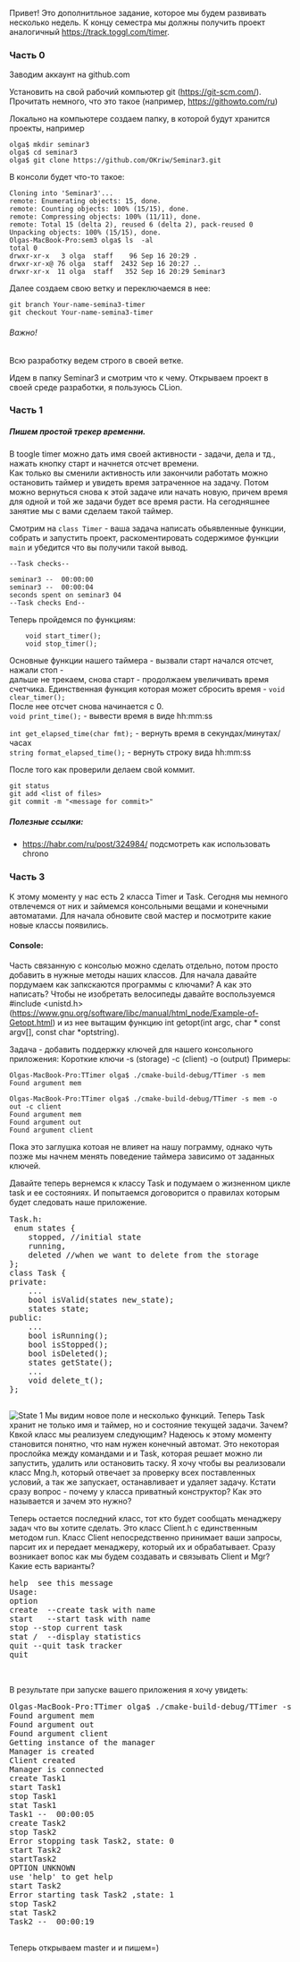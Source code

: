 

Привет! 
Это дополнитльное задание, которое мы будем развивать несколько недель. К концу семестра мы должны получить проект
аналогичный https://track.toggl.com/timer.

### Часть 0

Заводим аккаунт на github.com

Установить на свой рабочий компьютер git (https://git-scm.com/). Прочитать немного, что это такое (например, https://githowto.com/ru)

Локально на компьютере создаем папку, в которой будут хранится проекты, например  
```
olga$ mkdir seminar3 
olga$ cd seminar3
olga$ git clone https://github.com/OKriw/Seminar3.git
```


В консоли будет что-то такое:  
```
Cloning into 'Seminar3'...  
remote: Enumerating objects: 15, done.  
remote: Counting objects: 100% (15/15), done.  
remote: Compressing objects: 100% (11/11), done.  
remote: Total 15 (delta 2), reused 6 (delta 2), pack-reused 0  
Unpacking objects: 100% (15/15), done.  
Olgas-MacBook-Pro:sem3 olga$ ls  -al  
total 0  
drwxr-xr-x   3 olga  staff    96 Sep 16 20:29 .  
drwxr-xr-x@ 76 olga  staff  2432 Sep 16 20:27 ..  
drwxr-xr-x  11 olga  staff   352 Sep 16 20:29 Seminar3 
```

Далее создаем свою ветку и переключаемся в нее:
```
git branch Your-name-semina3-timer
git checkout Your-name-semina3-timer
```
 ###### Важно!
 Всю разработку ведем строго в своей ветке.

Идем в папку Seminar3 и смотрим что к чему.
Открываем проект в своей среде разработки, я пользуюсь CLion.
### Часть 1 
##### Пишем простой трекер временни.
В toogle timer можно дать имя своей активности - задачи, дела и тд., нажать кнопку старт и начнется отсчет времени.  
Как только вы сменили активность или закончили работать можно остановить таймер и увидеть время затраченное на задачу.
Потом можно вернуться снова к этой задаче или начать новую, причем время для одной и той же задачи будет все время расти.
На сегодняшнее занятие мы с вами сделаем такой таймер.

Смотрим на `class Timer` - ваша задача написать обьявленные функции,
собрать и запустить проект, раскоментировать содержимое функции `main` и убедится что вы получили такой вывод. 

```
--Task checks--

seminar3 --  00:00:00
seminar3 --  00:00:04
seconds spent on seminar3 04
--Task checks End--
```
Теперь пройдемся по функциям:
```
    void start_timer();
    void stop_timer(); 
```
Основные функции нашего таймера - вызвали старт начался отсчет, нажали стоп -  
дальше не трекаем, снова старт - продолжаем увеличивать время счетчика.
Единственная функция которая может сбросить время - `void clear_timer();`  
После нее отсчет снова начинается с 0.  
`void print_time();` - вывести время в виде hh:mm:ss  

`int get_elapsed_time(char fmt);`  - вернуть время в секундах/минутах/часах  
`string format_elapsed_time();` - вернуть строку вида hh:mm:ss

После того как проверили делаем свой коммит.
```
git status
git add <list of files>
git commit -m "<message for commit>"
```


##### Полезные ссылки:
 * https://habr.com/ru/post/324984/ подсмотреть как использовать chrono
 
 ### Часть 3
 К этому моменту у нас есть 2 класса Timer и Task.
 Сегодня мы немного отвлечемся от них и займемся консольными вещами и конечными автоматами.
 Для начала обновите свой мастер и посмотрите какие новые классы появились.
 
 #### Console:
 Часть связанную с консолью можно сделать отдельно, потом  просто добавить в нужные методы наших классов.
 Для начала давайте пордумаем как запкскаются программы с ключами?
 А как это написать?
 Чтобы не изобретать велосипеды давайте воспользуемся #include <unistd.h> (https://www.gnu.org/software/libc/manual/html_node/Example-of-Getopt.html)
 и из нее   вытащим функцию  int getopt(int argc, char * const argv[], const char *optstring).
 
Задача - добавить поддержку ключей для нашего консольного приложения:
Короткие ключи -s (storage) -c (client) -o (output)
Примеры:
```
Olgas-MacBook-Pro:TTimer olga$ ./cmake-build-debug/TTimer -s mem
Found argument mem
```
```
Olgas-MacBook-Pro:TTimer olga$ ./cmake-build-debug/TTimer -s mem -o out -c client
Found argument mem
Found argument out
Found argument client
```
Пока это заглушка котоая не влияет на нашу пограмму, однако чуть позже мы начнем менять поведение таймера зависимо от заданных ключей.

Давайте теперь вернемся к классу Task и подумаем о жизненном цикле task и ее состояниях. И попытаемся договорится о правилах которым будет следовать
наше приложение.

<pre>
Task.h:
 enum states {
    stopped, //initial state
    running,
    deleted //when we want to delete from the storage
};
class Task {
private:
    ...
    bool isValid(states new_state);
    states state;
public:
    ...
    bool isRunning();
    bool isStopped();
    bool isDeleted();
    states getState();
    ...
    void delete_t();
};
 </pre>
 
  ![State 1](State.png)
 Мы видим новое поле и несколько функций. Теперь Task хранит не только имя и таймер, но и состояние текущей задачи. Зачем?
 Квкой класс мы реализуем следующим? Надеюсь к этому моменту становится понятно, что нам нужен конечный автомат. Это некоторая прослойка между командами и
 и Task, которая решает можно ли запустить, удалить или остановить таску.
 Я хочу чтобы вы реализовали класс Mng.h, который отвечает за проверку всех поставленных условий, а так же запускает, останавливает и удаляет задачу.
 Кстати сразу вопрос - почему у класса приватный конструктор? Как это называется и зачем это нужно?
 
 Теперь остается последний класс, тот кто будет сообщать менаджеру задач что вы хотите сделать. Это класс Client.h с единственным методом run.
 Класс Client непосредственно принимает ваши запросы, парсит их и передает менаджеру, который их и обрабатывает. 
 Сразу возникает вопос как мы будем создавать и связывать Client и Mgr? Какие есть варианты?
 <pre>
help  see this message
Usage:
option <arg>
create <task name> --create task with name <task_name>
start <task name>  --start task with name <task_name>
stop --stop current task
stat <task name>/<all>  --display statistics
quit --quit task tracker
quit

 </pre>
 
 В результате при запуске вашего приложения я хочу увидеть:
<pre>
Olgas-MacBook-Pro:TTimer olga$ ./cmake-build-debug/TTimer -s mem -o out -c client
Found argument mem
Found argument out
Found argument client
Getting instance of the manager
Manager is created
Client created
Manager is connected
create Task1
start Task1
stop Task1
stat Task1
Task1 --  00:00:05
create Task2
stop Task2
Error stopping task Task2, state: 0
start Task2
startTask2
OPTION UNKNOWN
use 'help' to get help
start Task2
Error starting task Task2 ,state: 1
stop Task2
stat Task2
Task2 --  00:00:19
 </pre>
 Теперь открываем master и и пишем=)
 
